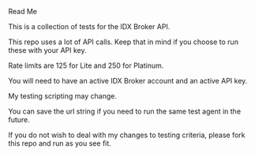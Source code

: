 Read Me

This is a collection of tests for the IDX Broker API.

This repo uses a lot of API calls. Keep that in mind if you choose to run these with your API key.

Rate limits are 125 for Lite and 250 for Platinum.

You will need to have an active IDX Broker account and an active API key.

My testing scripting may change.

You can save the url string if you need to run the same test agent in the future.

If you do not wish to deal with my changes to testing criteria, please fork this repo and run as you see fit.
